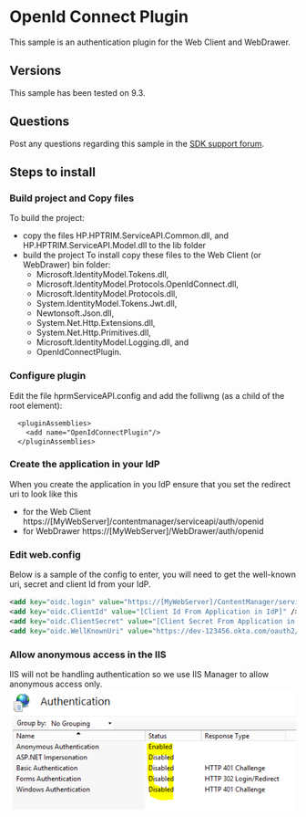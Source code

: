 # OpenId Connect Plugin
This sample is an authentication plugin for the Web Client and WebDrawer.



## Versions
This sample has been tested on 9.3.

## Questions
Post any questions regarding this sample in the [SDK support forum](https://community.hpe.com/t5/SDK-API-Support/bd-p/sws-RM_SDKAPI).

## Steps to install
### Build project and Copy files
To build the project:
  * copy the files  HP.HPTRIM.ServiceAPI.Common.dll, and HP.HPTRIM.ServiceAPI.Model.dll to the lib folder
  * build the project
To install copy these files to the Web Client (or WebDrawer) bin folder:
    * Microsoft.IdentityModel.Tokens.dll, 
    * Microsoft.IdentityModel.Protocols.OpenIdConnect.dll, 
    * Microsoft.IdentityModel.Protocols.dll, 
    * System.IdentityModel.Tokens.Jwt.dll,
    * Newtonsoft.Json.dll,
    * System.Net.Http.Extensions.dll,
    * System.Net.Http.Primitives.dll,
    * Microsoft.IdentityModel.Logging.dll, and 
    * OpenIdConnectPlugin.

### Configure plugin
Edit the file hprmServiceAPI.config and add the folliwng (as a child of the root element):
```
  <pluginAssemblies>
    <add name="OpenIdConnectPlugin"/>
  </pluginAssemblies>
 ```

 ### Create the application in your IdP
 When you create the application in you IdP ensure that you set the redirect uri to look like this
  * for the Web Client https://[MyWebServer]/contentmanager/serviceapi/auth/openid
  * for WebDrawer https://[MyWebServer]/WebDrawer/auth/openid

 ### Edit web.config
Below is a sample of the config to enter, you will need to get the well-known uri, secret and client Id from your IdP.

```xml
<add key="oidc.login" value="https://[MyWebServer]/ContentManager/serviceapi/auth/openid" />
<add key="oidc.ClientId" value="[Client Id From Application in IdP]" />
<add key="oidc.ClientSecret" value="[Client Secret From Application in IdP]" />
<add key="oidc.WellKnownUri" value="https://dev-123456.okta.com/oauth2/default/.well-known/oauth-authorization-server" />
```

### Allow anonymous access in the IIS
IIS will not be handling authentication so we use IIS Manager to allow anonymous access only.
![image 1](images/iis_anon.PNG)

